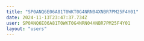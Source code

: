 ```yaml
---
title: "SP0ANQ6E06A81T0WKT0G4NRN04XNBR7PM25F4Y01"
date: 2024-11-13T23:47:37.734Z
user: SP0ANQ6E06A81T0WKT0G4NRN04XNBR7PM25F4Y01
layout: "users"
---
```

    